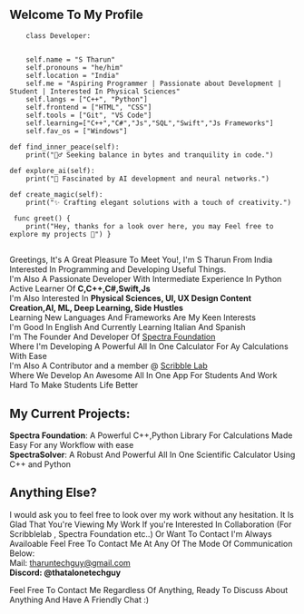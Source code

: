  ## Welcome To My Profile 
        
      
       
        class Developer:  
        
        
        self.name = "S Tharun"
        self.pronouns = "he/him"
        self.location = "India"
        self.me = "Aspiring Programmer | Passionate about Development | Student | Interested In Physical Sciences"
        self.langs = ["C++", "Python"]
        self.frontend = ["HTML", "CSS"]
        self.tools = ["Git", "VS Code"]
        self.learning=["C++","C#","Js","SQL","Swift","Js Frameworks"]
        self.fav_os = ["Windows"]

    def find_inner_peace(self):
        print("🧘‍♂️ Seeking balance in bytes and tranquility in code.")

    def explore_ai(self):
        print("🤖 Fascinated by AI development and neural networks.")

    def create_magic(self):
        print("✨ Crafting elegant solutions with a touch of creativity.")

     func greet() {
        print("Hey, thanks for a look over here, you may Feel free to explore my projects 🚀") } 

##
Greetings, It's A Great Pleasure To Meet You!, I'm  S Tharun  From  India  Interested  In  Programming  and  Developing  Useful  Things.<br>
 I'm  Also  A  Passionate  Developer  With  Intermediate  Experience  In Python <br>
 Active Learner Of <b> C,C++,C#,Swift,Js</b><br>
 I'm  Also  Interested  In  <b>Physical  Sciences, UI, UX Design  Content Creation,AI, ML, Deep Learning, Side Hustles</b><br>
 Learning  New  Languages  And  Frameworks  Are  My  Keen  Interests<br>
 I'm  Good  In  English  And Currently Learning  Italian  And  Spanish <br>
 I'm The Founder And Developer Of [Spectra Foundation](https://github.com/SpectraFoundation)<br>
 Where I'm Developing A Powerful All In One Calculator For Ay Calculations With Ease<br>
 I'm  Also  A  Contributor and  a member @ [Scribble Lab](https://github.com/ScribbleLabApp)<br>Where  We  Develop  An  Awesome  All  In  One  App  For  Students  And  Work  Hard  To  Make  Students  Life  Better


## My Current Projects:
<b>Spectra Foundation</b>: A Powerful C++,Python Library For Calculations Made Easy For any Workflow with ease  
<b>SpectraSolver</b>:  A  Robust  And  Powerful  All  In  One  Scientific  Calculator  Using  C++  and  Python

## Anything Else?
I  would  ask  you  to  feel  free  to  look  over  my  work  without  any  hesitation.
It  Is  Glad  That  You're  Viewing  My  Work
 If  you're  Interested  In  Collaboration  (For Scribblelab , Spectra Foundation etc..)  Or  Want  To  Contact  I'm  Always  Availoable
Feel  Free  To  Contact  Me  At  Any  Of  The  Mode  Of  Communication   Below:<br>
Mail: tharuntechguy@gmail.com<br>
<b>Discord: @thatalonetechguy</b><br>

Feel  Free  To  Contact  Me  Regardless  Of  Anything,  Ready  To  Discuss  About  Anything  And  Have  A  Friendly  Chat :)



        
